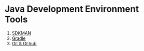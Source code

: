 # Java Development Environment Tools

1. [SDKMAN](sdkman/README.md)
2. [Gradle](gradle/README.md)
3. [Git & Github](git/README.md)
